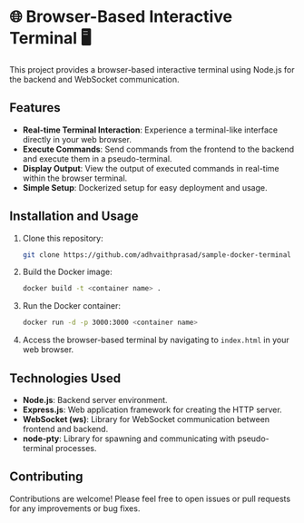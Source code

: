 # 🌐 Browser-Based Interactive Terminal 🖥️

This project provides a browser-based interactive terminal using Node.js for the backend and WebSocket communication.

## Features

- **Real-time Terminal Interaction**: Experience a terminal-like interface directly in your web browser.
- **Execute Commands**: Send commands from the frontend to the backend and execute them in a pseudo-terminal.
- **Display Output**: View the output of executed commands in real-time within the browser terminal.
- **Simple Setup**: Dockerized setup for easy deployment and usage.

## Installation and Usage

1. Clone this repository:

    ```bash
    git clone https://github.com/adhvaithprasad/sample-docker-terminal
    ```

2. Build the Docker image:

    ```bash
    docker build -t <container name> .
    ```

3. Run the Docker container:

    ```bash
    docker run -d -p 3000:3000 <container name>
    ```

4. Access the browser-based terminal by navigating to `index.html` in your web browser.

## Technologies Used

- **Node.js**: Backend server environment.
- **Express.js**: Web application framework for creating the HTTP server.
- **WebSocket (ws)**: Library for WebSocket communication between frontend and backend.
- **node-pty**: Library for spawning and communicating with pseudo-terminal processes.

## Contributing

Contributions are welcome! Please feel free to open issues or pull requests for any improvements or bug fixes.


